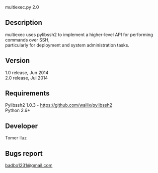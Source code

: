 multiexec.py 2.0

Description
-------------
multiexec uses pylibssh2 to implement a higher-level API for performing commands over SSH,                                
particularly for deployment and system administration tasks.

Version
-------------
1.0 release, Jun 2014                                                                                                       
2.0 release, Jul 2014

Requirements
-------------
Pylibssh2 1.0.3 - https://github.com/wallix/pylibssh2                                                                       
Python 2.6+


Developer
-------------
Tomer Iluz


Bugs report
-------------
badbo1231@gmail.com
